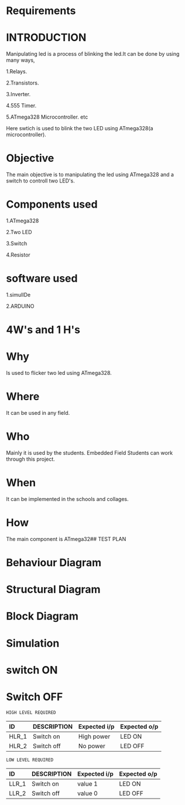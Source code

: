 
# Requirements

# INTRODUCTION

Manipulating led is a process of blinking the led.It can be done by using many ways,

1.Relays.

2.Transistors.

3.Inverter.

4.555 Timer.

5.ATmega328 Microcontroller. etc

Here swtich is used to blink the two LED using ATmega328(a microcontroller).

# Objective
The main objective is to manipulating the led using ATmega328 and a switch to controll two LED's.
# Components used
1.ATmega328

2.Two LED

3.Switch

4.Resistor
# software used
1.simulIDe

2.ARDUINO
# 4W's and 1 H's
# Why
Is used to flicker two led using ATmega328.
# Where
It can be used in any field.
# Who
Mainly it is used by the students.
Embedded Field Students can work through this project.
# When
It can be implemented in the schools and collages.
# How
The main component is ATmega32## TEST PLAN
# Behaviour Diagram
# Structural Diagram
# Block Diagram
# Simulation
# switch ON
# Switch OFF


```http
HIGH LEVEL REQUIRED
```

| ID | DESCRIPTION     | Expected i/p   | Expected o/p |
| :--| :-------------- | :------------  | :------------|
| HLR_1 | Switch on    | High power     | LED ON   |
| HLR_2 | Switch off    |  No power     | LED OFF  |




```http
LOW LEVEL REQUIRED
```
| ID | DESCRIPTION     | Expected i/p   | Expected o/p |
| :--| :-------------- | :------------  | :------------|
| LLR_1 | Switch on    | value 1    | LED ON   |
| LLR_2 | Switch off    |  value 0     | LED OFF  |




